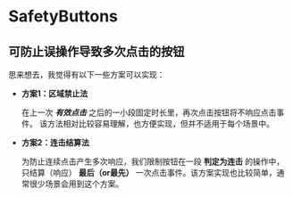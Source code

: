 # SafetyButtons

## 可防止误操作导致多次点击的按钮


思来想去，我觉得有以下一些方案可以实现：

*  **方案1：区域禁止法** 

	在上一次 ***有效点击*** 之后的一小段固定时长里，再次点击按钮将不响应点击事件。
	该方法相对比较容易理解，也方便实现，但并不适用于每个场景中。
	
*  **方案2：连击结算法** 

	为防止连续点击产生多次响应，我们限制按钮在一段 **判定为连击** 的操作中，只结算（响应） **最后（or最先）** 一次点击事件。该方案实现也比较简单，通常很少场景会用到这个方案。
	

